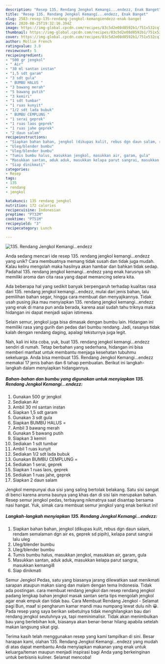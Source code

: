 ```yaml
---
description: "Resep 135. Rendang Jengkol Kemangi...endezz, Enak Banget"
title: "Resep 135. Rendang Jengkol Kemangi...endezz, Enak Banget"
slug: 2583-resep-135-rendang-jengkol-kemangiendezz-enak-banget
date: 2020-08-25T19:32:16.394Z
image: https://img-global.cpcdn.com/recipes/83c5d2e08d8592b1/751x532cq70/135-rendang-jengkol-kemangiendezz-foto-resep-utama.jpg
thumbnail: https://img-global.cpcdn.com/recipes/83c5d2e08d8592b1/751x532cq70/135-rendang-jengkol-kemangiendezz-foto-resep-utama.jpg
cover: https://img-global.cpcdn.com/recipes/83c5d2e08d8592b1/751x532cq70/135-rendang-jengkol-kemangiendezz-foto-resep-utama.jpg
author: Mollie French
ratingvalue: 3.8
reviewcount: 5
recipeingredient:
- "500 gr jengkol"
- " Air"
- "30 ml santan instan"
- "1,5 sdt garam"
- "3 sdt gula"
- " BUMBU HALUS "
- "3 bawang merah"
- "5 bawang putih"
- "3 kemiri"
- "1 sdt tumbar"
- "1 ruas kunyit"
- "1/2 sdt lada bubuk"
- " BUMBU CEMPLUNG "
- "1 serai geprek"
- "1 ruas laos geprek"
- "1 ruas jahe geprek"
- "2 daun salam"
recipeinstructions:
- "Siapkan bahan bahan, jengkol (dikupas kulit, rebus dgn daun salam, rendam semalaman dgn air es, geprek sd pipih), kelapa parut sangrai lalu uleg"
- "Uleg/blender bumbu"
- "Uleg/blender bumbu"
- "Tumis bumbu halus, masukkan jengkol, masukkan air, garam, gula"
- "Masukkan santan, aduk aduk, masukkan kelapa parut sangrai, masukkan kemangi8"
- "Siap dinikmati"
categories:
- Resep
tags:
- 135
- rendang
- jengkol

katakunci: 135 rendang jengkol 
nutrition: 172 calories
recipecuisine: Indonesian
preptime: "PT32M"
cooktime: "PT51M"
recipeyield: "3"
recipecategory: Lunch

---
```



![135. Rendang Jengkol Kemangi...endezz](https://img-global.cpcdn.com/recipes/83c5d2e08d8592b1/751x532cq70/135-rendang-jengkol-kemangiendezz-foto-resep-utama.jpg)

Anda sedang mencari ide resep 135. rendang jengkol kemangi...endezz yang unik? Cara membuatnya memang tidak susah dan tidak juga mudah. Kalau keliru mengolah maka hasilnya akan hambar dan bahkan tidak sedap. Padahal 135. rendang jengkol kemangi...endezz yang enak harusnya sih memiliki aroma dan cita rasa yang dapat memancing selera kita.

Ada beberapa hal yang sedikit banyak berpengaruh terhadap kualitas rasa dari 135. rendang jengkol kemangi...endezz, mulai dari jenis bahan, lalu pemilihan bahan segar, hingga cara membuat dan menyajikannya. Tidak usah pusing jika mau menyiapkan 135. rendang jengkol kemangi...endezz yang enak di mana pun anda berada, karena asal sudah tahu triknya maka hidangan ini dapat menjadi sajian istimewa.

Selain semur, jengkol juga bisa dimasak dengan bumbu lain. Hidangan ini memiliki rasa yang gurih dan pedas dari bumbu rendang. Jadi, rasanya tidak kalah dengan rendang daging, apalagi teksturnya juga legit.


Nah, kali ini kita coba, yuk, buat 135. rendang jengkol kemangi...endezz sendiri di rumah. Tetap berbahan yang sederhana, hidangan ini bisa memberi manfaat untuk membantu menjaga kesehatan tubuhmu sekeluarga. Anda bisa membuat 135. Rendang Jengkol Kemangi...endezz memakai 17 jenis bahan dan 6 tahap pembuatan. Berikut ini langkah-langkah dalam menyiapkan hidangannya.

<!--inarticleads1-->

##### Bahan-bahan dan bumbu yang digunakan untuk menyiapkan 135. Rendang Jengkol Kemangi...endezz:

1. Gunakan 500 gr jengkol
1. Sediakan  Air
1. Ambil 30 ml santan instan
1. Siapkan 1,5 sdt garam
1. Gunakan 3 sdt gula
1. Siapkan  BUMBU HALUS =
1. Ambil 3 bawang merah
1. Gunakan 5 bawang putih
1. Siapkan 3 kemiri
1. Sediakan 1 sdt tumbar
1. Ambil 1 ruas kunyit
1. Sediakan 1/2 sdt lada bubuk
1. Gunakan  BUMBU CEMPLUNG =
1. Sediakan 1 serai, geprek
1. Siapkan 1 ruas laos, geprek
1. Sediakan 1 ruas jahe, geprek
1. Siapkan 2 daun salam


Jengkol mempunyai dua sisi yang saling bertolak belakang. Satu sisi sangat di benci karena aroma baunya yang khas dan di sisi lain merupakan bahan. Resep semur jengkol pedas, terbayang nikmatnya saat disantap bersama nasi hangat. Yuk, simak cara membuat semur jengkol yang enak berikut ini! 

<!--inarticleads2-->

##### Langkah-langkah menyiapkan 135. Rendang Jengkol Kemangi...endezz:

1. Siapkan bahan bahan, jengkol (dikupas kulit, rebus dgn daun salam, rendam semalaman dgn air es, geprek sd pipih), kelapa parut sangrai lalu uleg
1. Uleg/blender bumbu
1. Uleg/blender bumbu
1. Tumis bumbu halus, masukkan jengkol, masukkan air, garam, gula
1. Masukkan santan, aduk aduk, masukkan kelapa parut sangrai, masukkan kemangi8
1. Siap dinikmati


Semur Jengkol Pedas, satu yang biasanya jarang dilewatkan saat menikmati sarapan ataupun makan siang dan malam dengan tema Indonesia. Tidak ada postingan. cara membuat rendang jengkol dan resep rendang jengkol padang lengkap bahan jengkol masak santan serta tips mengolah jengkol agar enak empuk dan tidak bau. Cara Membuat Rendang Jengkol - Selamat pagi Bun, maaf si pengharum kamar mandi mau numpang lewat dulu nih 😀. Pada resep yang saya berikan sebetulnya tidak menghilangkan bau dari rendang jengkol seutuhnya ya, tapi meminimalisir. Tidak akan menimbulkan bau yang berlebihan kok, biasanya akan benar-benar hilang apabila setelah makan langsung sikat gigi. 

Terima kasih telah menggunakan resep yang kami tampilkan di sini. Besar harapan kami, olahan 135. Rendang Jengkol Kemangi...endezz yang mudah di atas dapat membantu Anda menyiapkan makanan yang enak untuk keluarga/teman maupun menjadi inspirasi bagi Anda yang berkeinginan untuk berbisnis kuliner. Selamat mencoba!
